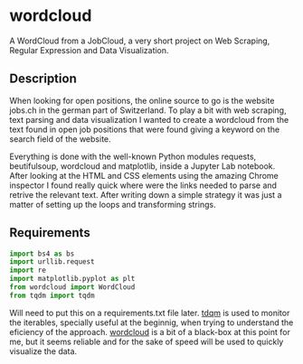 # wordcloud
A WordCloud from a JobCloud, a very short project on Web Scraping, Regular Expression and Data Visualization.

## Description
When looking for open positions, the online source to go is the website jobs.ch in the german part of Switzerland. To play a bit with web scraping, text parsing and data visualization I wanted to create a wordcloud from the text found in open job positions that were found giving a keyword on the search field of the website. 

Everything is done with the well-known Python modules requests, beutifulsoup, wordcloud and matplotlib, inside a Jupyter Lab notebook. After looking at the HTML and CSS elements using the amazing Chrome inspector I found really quick where were the links needed to parse and retrive the relevant text. After writing down a simple strategy it was just a matter of setting up the loops and transforming strings. 

## Requirements
```python
import bs4 as bs
import urllib.request
import re
import matplotlib.pyplot as plt
from wordcloud import WordCloud
from tqdm import tqdm
```
Will need to put this on a requirements.txt file later. [tdqm](https://github.com/noamraph/tqdm) is used to monitor the iterables, specially useful at the beginnig, when trying to understand the eficiency of the approach. [wordcloud](https://github.com/amueller/word_cloud) is a bit of a black-box at this point for me, but it seems reliable and for the sake of speed will be used to quickly visualize the data. 
